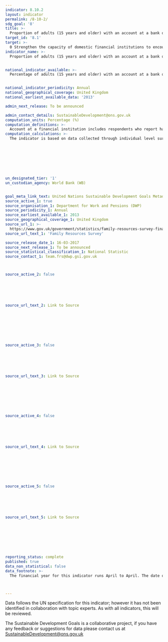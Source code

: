 ```yaml
---
indicator: 8.10.2
layout: indicator
permalink: /8-10-2/
sdg_goal: '8'
title: >-
  Proportion of adults (15 years and older) with an account at a bank or other financial institution or with a mobile-money-service provider
target_id: '8.1'
target: >-
  0 Strengthen the capacity of domestic financial institutions to encourage and expand access to banking, insurance and financial services for all
indicator_name: >-
  Proportion of adults (15 years and older) with an account at a bank or other financial institution or with a mobile-money-service provider


national_indicator_available: >-
  Percentage of adults (15 years and older) with an account at a bank or other financial institution


national_indicator_periodicity: Annual
national_geographical_coverage: United Kingdom
national_earliest_available_data: '2013'

admin_next_release: To be announced

admin_contact_details: SustainableDevelopment@ons.gov.uk
computation_units: Percentage (%)
computation_definitions: >-
  Account at a financial institution includes respondents who report having an account at a bank or at another type of financial institution, such as a credit union, microfinance institution, cooperative, or the post office (if applicable), or having a debit card in their own name. In addition, it includes respondents who report receiving wages, government transfers, or payments for agricultural products into an account at a financial institution in the past 12 months; paying utility bills or school fees from an account at a financial institution in the past 12 months; or receiving wages or government transfers into a card in the past 12 months. Mobile money account includes respondents who report personally using GSM Association (GSMA) Mobile Money for the Unbanked (MMU) services in the past 12 months to pay bills or to send or receive money. In addition, it includes respondents who report receiving wages, government transfers, or payments for agricultural products through a mobile phone in the past 12 months.
computation_calculations: >-
  The indicator is based on data collected through individual level surveys in each country with representative samples. Appropriate sampling weights are used in calculating country-level aggregates.








un_designated_tier: '1'
un_custodian_agency: World Bank (WB)


goal_meta_link_text: United Nations Sustainable Development Goals Metadata (PDF 210 KB)
source_active_1: true
source_organisation_1: Department for Work and Pensions (DWP)
source_periodicity_1: Annual
source_earliest_available_1: 2013
source_geographical_coverage_1: United Kingdom
source_url_1: >-
  https://www.gov.uk/government/statistics/family-resources-survey-financial-year-201516
source_url_text_1: 'Family Resources Survey'

source_release_date_1: 16-03-2017
source_next_release_1: To be announced
source_statistical_classification_1: National Statistic
source_contact_1: team.frs@dwp.gsi.gov.uk



source_active_2: false






source_url_text_2: Link to Source








source_active_3: false






source_url_text_3: Link to Source








source_active_4: false






source_url_text_4: Link to Source








source_active_5: false






source_url_text_5: Link to Source








reporting_status: complete
published: true
data_non_statistical: false
data_footnote: >-
  The financial year for this indicator runs April to April. The date on the X axis is the start of the financial year



---
```

Data follows the UN specification for this indicator; however it has not been identified in collaboration with topic experts. As with all indicators, this will be reviewed.
  
The Sustainable Development Goals is a collaborative project, if you have any feedback or suggestions for data please contact us at <SustainableDevelopment@ons.gov.uk>


